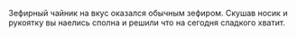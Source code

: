 Зефирный чайник на вкус оказался обычным зефиром. 
Скушав носик и рукоятку вы наелись сполна и 
решили что на сегодня сладкого хватит.
